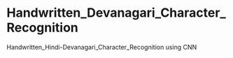 # Handwritten_Devanagari_Character_Recognition
Handwritten_Hindi-Devanagari_Character_Recognition using CNN
